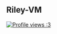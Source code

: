 ## Riley-VM
[![Profile views :3](https://komarev.com/ghpvc/?username=Riley-VM&color=5018dd&label=Profile+views+:3)](https://github.com/Riley-VM/)
